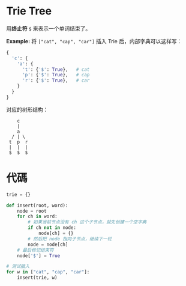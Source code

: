 # Trie Tree

用**终止符** `$` 来表示一个单词结束了。

**Example:** 将 `["cat", "cap", "car"]` 插入 Trie 后，内部字典可以这样写：

```python
{
  'c': {
    'a': {
      't': {'$': True},   # cat
      'p': {'$': True},   # cap
      'r': {'$': True},   # car
    }
  }
}
```

对应的树形结构：

```
    c
    |
    a
  / | \
 t  p  r
 |  |  |
 $  $  $
```

代碼
===
```python
trie = {}

def insert(root, word):
    node = root
    for ch in word:
        # 如果当前节点没有 ch 这个子节点，就先创建一个空字典
        if ch not in node:
            node[ch] = {}
        # 然后把 node 指向子节点，继续下一轮
        node = node[ch]
    # 最后标记结束符
    node['$'] = True

# 测试插入
for w in ["cat", "cap", "car"]:
    insert(trie, w)
```
